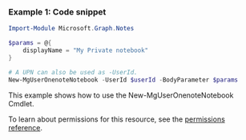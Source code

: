 ### Example 1: Code snippet

```powershellImport-Module Microsoft.Graph.Notes

$params = @{
	displayName = "My Private notebook"
}

# A UPN can also be used as -UserId.
New-MgUserOnenoteNotebook -UserId $userId -BodyParameter $params
```
This example shows how to use the New-MgUserOnenoteNotebook Cmdlet.
To learn about permissions for this resource, see the [permissions reference](/graph/permissions-reference).

